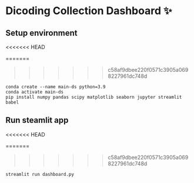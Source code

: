 # Dicoding Collection Dashboard ✨

## Setup environment
<<<<<<< HEAD

=======
>>>>>>> c58af9dbee220f0571c3905a0698227961dc748d
```
conda create --name main-ds python=3.9
conda activate main-ds
pip install numpy pandas scipy matplotlib seaborn jupyter streamlit babel
```

## Run steamlit app
<<<<<<< HEAD

=======
>>>>>>> c58af9dbee220f0571c3905a0698227961dc748d
```
streamlit run dashboard.py
```
